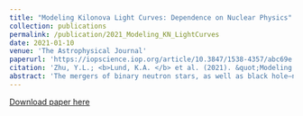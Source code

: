 ```yaml
---
title: "Modeling Kilonova Light Curves: Dependence on Nuclear Physics"
collection: publications
permalink: /publication/2021_Modeling_KN_LightCurves
date: 2021-01-10
venue: 'The Astrophysical Journal'
paperurl: 'https://iopscience.iop.org/article/10.3847/1538-4357/abc69e'
citation: 'Zhu, Y.L.; <b>Lund, K.A. </b> et al. (2021). &quot;Modeling Kilonova Light Curves: Dependence on Nuclear Physics&quot; <i>The Astrophysical Journal</i>. 906(94).'
abstract: 'The mergers of binary neutron stars, as well as black hole–neutron star systems, are expected to produce an electromagnetic counterpart that can be analyzed to infer the element synthesis that occurred in these events. We investigate one source of uncertainties pertinent to lanthanide-rich outflows: the nuclear inputs to rapid neutron capture nucleosynthesis calculations. We begin by examining 32 different combinations of nuclear inputs: eight mass models, two types of spontaneous fission rates, and two types of fission daughter product distributions. We find that such nuclear physics uncertainties typically generate at least one order of magnitude uncertainty in key quantities such as the nuclear heating (one and a half orders of magnitude at 1 day post-merger), the bolometric luminosity (one order of magnitude at 5 days post-merger), and the inferred mass of material from the bolometric luminosity (factor of 8 when considering the 8–10 day region). Since particular nuclear processes are critical for determining the electromagnetic signal, we provide tables of key nuclei undergoing β-decay, α-decay, and spontaneous fission important for heating at different times, identifying decays that are common among the many nuclear input combinations.'
---
```

[Download paper here](http://kelslund.github.io/files/papers/2021_Zhu_modeling_kn_lc.pdf)
